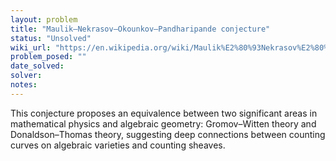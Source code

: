 ```yaml
---
layout: problem
title: "Maulik–Nekrasov–Okounkov–Pandharipande conjecture"
status: "Unsolved"
wiki_url: "https://en.wikipedia.org/wiki/Maulik%E2%80%93Nekrasov%E2%80%93Okounkov%E2%80%93Pandharipande_conjecture"
problem_posed: ""
date_solved:
solver:
notes:
---
```

This conjecture proposes an equivalence between two significant areas in mathematical physics and algebraic geometry: Gromov–Witten theory and Donaldson–Thomas theory, suggesting deep connections between counting curves on algebraic varieties and counting sheaves.
